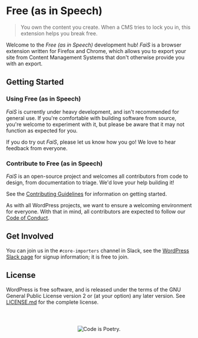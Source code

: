 # Free (as in Speech)

> You own the content you create. When a CMS tries to lock you in, this extension helps you break free.

Welcome to the *Free (as in Speech)* development hub! *FaiS* is a browser extension written for Firefox and Chrome, which allows you to export your site from Content Management Systems that don't otherwise provide you with an export.

## Getting Started

### Using Free (as in Speech)

*FaiS* is currently under heavy development, and isn't recommended for general use. If you're comfortable with building software from source, you're welcome to experiment with it, but please be aware that it may not function as expected for you.

If you do try out *FaiS*, please let us know how you go! We love to hear feedback from everyone.

### Contribute to Free (as in Speech)

*FaiS* is an open-source project and welcomes all contributors from code to design, from documentation to triage. We'd love your help building it!

See the [Contributing Guidelines](/CONTRIBUTING.md) for information on getting started.

As with all WordPress projects, we want to ensure a welcoming environment for everyone. With that in mind, all contributors are expected to follow our [Code of Conduct](/CODE_OF_CONDUCT.md).

## Get Involved

You can join us in the `#core-importers` channel in Slack, see the [WordPress Slack page](https://make.wordpress.org/chat/) for signup information; it is free to join.

## License

WordPress is free software, and is released under the terms of the GNU General Public License version 2 or (at your option) any later version. See [LICENSE.md](/LICENSE.md) for the complete license.

<span style="display: block; margin-top: 4em; text-align: center;">![Code is Poetry.](https://s.w.org/style/images/codeispoetry.png)</span>

